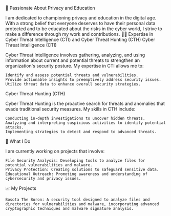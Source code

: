 🌟 Passionate About Privacy and Education

I am dedicated to championing privacy and education in the digital age. With a strong belief that everyone deserves to have their personal data protected and to be educated about the risks in the cyber world, I strive to make a difference through my work and contributions.
👨‍💻 Expertise in Cyber Threat Intelligence (CTI) and Cyber Threat Hunting (CTH)
Cyber Threat Intelligence (CTI)

Cyber Threat Intelligence involves gathering, analyzing, and using information about current and potential threats to strengthen an organization's security posture. My expertise in CTI allows me to:

    Identify and assess potential threats and vulnerabilities.
    Provide actionable insights to preemptively address security issues.
    Utilize threat data to enhance overall security strategies.

Cyber Threat Hunting (CTH)

Cyber Threat Hunting is the proactive search for threats and anomalies that evade traditional security measures. My skills in CTH include:

    Conducting in-depth investigations to uncover hidden threats.
    Analyzing and interpreting suspicious activities to identify potential attacks.
    Implementing strategies to detect and respond to advanced threats.

💼 What I Do

I am currently working on projects that involve:

    File Security Analysis: Developing tools to analyze files for potential vulnerabilities and malware.
    Privacy Protection: Creating solutions to safeguard sensitive data.
    Educational Outreach: Promoting awareness and understanding of cybersecurity and privacy issues.

📈 My Projects

    Bosota The Boron: A security tool designed to analyze files and directories for vulnerabilities and malware, incorporating advanced cryptographic techniques and malware signature analysis.

